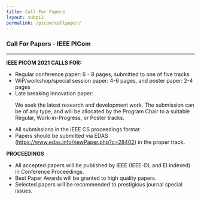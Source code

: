 ```yaml
---
title: Call For Papers
layout: subpi2
permalink: /picom/callpaper/
---
```

<h3>Call For Papers - IEEE PICom</h3>

<hr/>

<p><b>IEEE PICOM 2021 CALLS FOR:</b></p>
<ul><li> Regular conference paper: 6 - 8 pages, submitted to one of five tracks
  </li><li> WiP/workshop/special session paper: 4-6 pages, and poster paper: 2-4 pages
</li><li> Late breaking innovation paper: 
 
  We seek the latest research and
development work. The submission can be of any type, and will be
allocated by the Program Chair to a suitable Regular,
Work-in-Progress, or Poster tracks.
   </li> <li> All submissions in the IEEE CS proceedings format
 </li><li>Papers should be submitted via EDAS
(<a href="https://www.edas.info/newPaper.php?c=28402" target=_new>https://www.edas.info/newPaper.php?c=28402</a>) in the proper track.
  </li></ul>
  
  
<p><b>PROCEEDINGS</b></p>
<ul><li> All accepted papers will be published by IEEE (IEEE-DL and EI
indexed) in Conference Proceedings.
</li><li>Best Paper Awards will be granted to high quality papers.
</li><li>Selected papers will be recommended to prestigious journal special issues.
  </li></ul>

